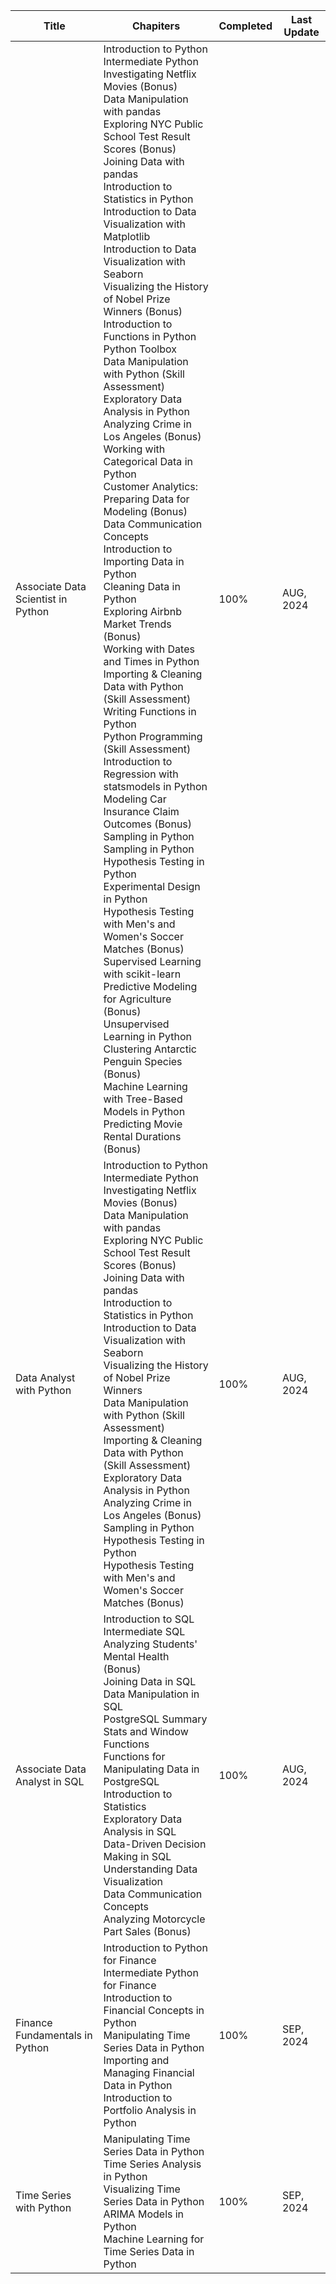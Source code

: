 
| Title                              | Chapiters                                                                                                                                                                                                                                                                                                                                                                                                                                                                                                                                                                                                                                                                                                                                                                                                                                                                                                                                                                                                                                                                                                                                                                                                                                                                                                                                                                                                                                                                                                                                                                                                                       | Completed | Last Update  |
| ---------------------------------- | ------------------------------------------------------------------------------------------------------------------------------------------------------------------------------------------------------------------------------------------------------------------------------------------------------------------------------------------------------------------------------------------------------------------------------------------------------------------------------------------------------------------------------------------------------------------------------------------------------------------------------------------------------------------------------------------------------------------------------------------------------------------------------------------------------------------------------------------------------------------------------------------------------------------------------------------------------------------------------------------------------------------------------------------------------------------------------------------------------------------------------------------------------------------------------------------------------------------------------------------------------------------------------------------------------------------------------------------------------------------------------------------------------------------------------------------------------------------------------------------------------------------------------------------------------------------------------------------------------------------------------- | --------- | ------------ |
| Associate Data Scientist in Python | Introduction to Python<br>Intermediate Python<br>Investigating Netflix Movies (Bonus)<br>Data Manipulation with pandas<br>Exploring NYC Public School Test Result Scores (Bonus)<br>Joining Data with pandas<br>Introduction to Statistics in Python<br>Introduction to Data Visualization with Matplotlib<br>Introduction to Data Visualization with Seaborn<br>Visualizing the History of Nobel Prize Winners (Bonus)<br>Introduction to Functions in Python<br>Python Toolbox<br>Data Manipulation with Python (Skill Assessment)<br>Exploratory Data Analysis in Python<br>Analyzing Crime in Los Angeles (Bonus)<br>Working with Categorical Data in Python<br>Customer Analytics: Preparing Data for Modeling (Bonus)<br>Data Communication Concepts<br>Introduction to Importing Data in Python<br>Cleaning Data in Python<br>Exploring Airbnb Market Trends (Bonus)<br>Working with Dates and Times in Python<br>Importing & Cleaning Data with Python (Skill Assessment)<br>Writing Functions in Python<br>Python Programming (Skill Assessment)<br>Introduction to Regression with statsmodels in Python<br>Modeling Car Insurance Claim Outcomes (Bonus)<br>Sampling in Python <br>Sampling in Python Hypothesis Testing in Python<br>Experimental Design in Python<br>Hypothesis Testing with Men's and Women's Soccer Matches (Bonus)<br>Supervised Learning with scikit-learn<br>Predictive Modeling for Agriculture (Bonus)<br>Unsupervised Learning in Python<br>Clustering Antarctic Penguin Species (Bonus)<br>Machine Learning with Tree-Based Models in Python<br>Predicting Movie Rental Durations (Bonus) | 100%      | AUG, 2024    |
| Data Analyst with Python           | Introduction to Python<br>Intermediate Python<br>Investigating Netflix Movies (Bonus)<br>Data Manipulation with pandas<br>Exploring NYC Public School Test Result Scores (Bonus)<br>Joining Data with pandas<br>Introduction to Statistics in Python<br>Introduction to Data Visualization with Seaborn<br>Visualizing the History of Nobel Prize Winners<br>Data Manipulation with Python   (Skill Assessment)<br>Importing & Cleaning Data with Python  (Skill Assessment)    <br>Exploratory Data Analysis in Python   <br>Analyzing Crime in Los Angeles (Bonus)<br>Sampling in Python<br>Hypothesis Testing in Python<br>Hypothesis Testing with Men's and Women's Soccer Matches (Bonus)                                                                                                                                                                                                                                                                                                                                                                                                                                                                                                                                                                                                                                                                                                                                                                                                                                                                                                                                  | 100%      | AUG, 2024    |
| Associate Data Analyst in SQL      | Introduction to SQL<br>Intermediate SQL<br>Analyzing Students' Mental Health (Bonus)<br>Joining Data in SQL<br>Data Manipulation in SQL<br>PostgreSQL Summary Stats and Window Functions<br>Functions for Manipulating Data in PostgreSQL<br>Introduction to Statistics<br>Exploratory Data Analysis in SQL<br>Data-Driven Decision Making in SQL<br>Understanding Data Visualization<br>Data Communication Concepts<br>Analyzing Motorcycle Part Sales (Bonus)                                                                                                                                                                                                                                                                                                                                                                                                                                                                                                                                                                                                                                                                                                                                                                                                                                                                                                                                                                                                                                                                                                                                                                 | 100%      | AUG, 2024    |
| Finance Fundamentals in Python     | Introduction to Python for Finance<br>Intermediate Python for Finance<br>Introduction to Financial Concepts in Python<br>Manipulating Time Series Data in Python<br>Importing and Managing Financial Data in Python<br>Introduction to Portfolio Analysis in Python                                                                                                                                                                                                                                                                                                                                                                                                                                                                                                                                                                                                                                                                                                                                                                                                                                                                                                                                                                                                                                                                                                                                                                                                                                                                                                                                                             | 100%      | SEP, 2024    |
| Time Series with Python            | Manipulating Time Series Data in Python<br>Time Series Analysis in Python<br>Visualizing Time Series Data in Python<br>ARIMA Models in Python<br>Machine Learning for Time Series Data in Python                                                                                                                                                                                                                                                                                                                                                                                                                                                                                                                                                                                                                                                                                                                                                                                                                                                                                                                                                                                                                                                                                                                                                                                                                                                                                                                                                                                                                                | 100%      | SEP, 2024    |
